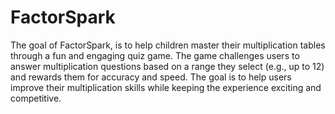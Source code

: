 # FactorSpark

The goal of FactorSpark, is to help children master their multiplication tables through a fun and engaging quiz game. The game challenges users to answer multiplication questions based on a range they select (e.g., up to 12) and rewards them for accuracy and speed. The goal is to help users improve their multiplication skills while keeping the experience exciting and competitive. 